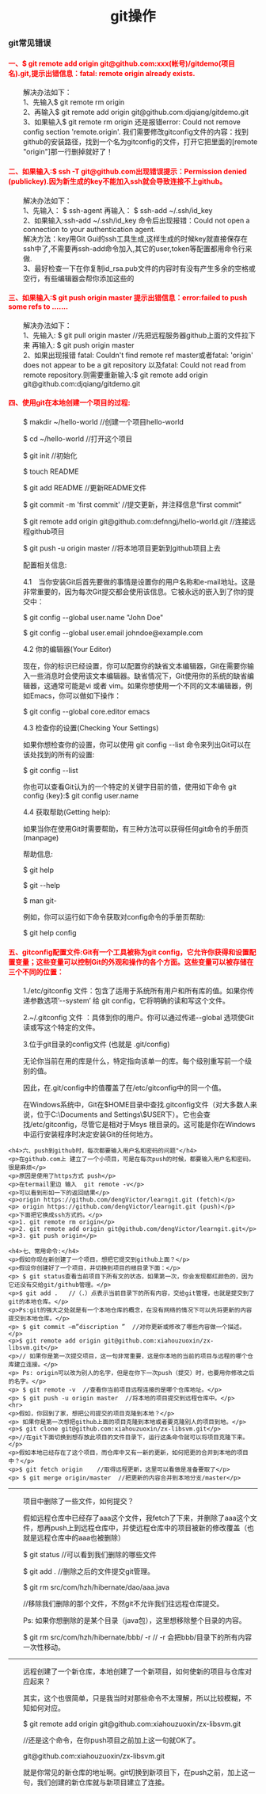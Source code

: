 <!DOCTYPE html>
<html lang="en">
<head>
	<meta charset="UTF-8">
	<title>git操作</title>
	<style type="text/css">
		div>h1{text-align: center;}
		div>h1>a{text-decoration: none;}
		h4{color:red;}
		div.all>p{margin-left: 30px;}
	</style>
</head>
<body>
<div>
	<h1>
		<a href='http://www.liaoxuefeng.com/wiki/0013739516305929606dd18361248578c67b8067c8c017b000/0013758392816224cafd33c44b4451887cc941e6716805c000'>git操作</a>
	</h1>
</div>
<h3>git常见错误</h3>
<div class="all">
	<h4>一、$ git remote add origin git@github.com:xxx(帐号)/gitdemo(项目名).git,提示出错信息：fatal: remote origin already exists.</h4>
<p>
  解决办法如下：<br/>
   		1、先输入$ git remote rm origin<br/>
   		2、再输入$ git remote add origin git@github.com:djqiang/gitdemo.git<br/>
   		3、如果输入$ git remote rm origin 还是报错error: Could not remove config section 'remote.origin'.
         我们需要修改gitconfig文件的内容：找到github的安装路径，找到一个名为gitconfig的文件，打开它把里面的[remote "origin"]那一行删掉就好了！
</p>


<h4>
	二、如果输入:$ ssh -T git@github.com出现错误提示：Permission denied (publickey).因为新生成的key不能加入ssh就会导致连接不上github。
</h4>
<p>
	解决办法如下：<br/>
      1、先输入：  $ ssh-agent  再输入：  $ ssh-add ~/.ssh/id_key<br/>
      2、如果输入:ssh-add ~/.ssh/id_key 命令后出现报错：Could not open a connection to your authentication agent.<br/>
        解决方法：key用Git Gui的ssh工具生成,这样生成的时候key就直接保存在ssh中了,不需要再ssh-add命令加入,其它的user,token等配置都用命令行来做.<br/>
      3、最好检查一下在你复制id_rsa.pub文件的内容时有没有产生多余的空格或空行，有些编辑器会帮你添加这些的
</p>
<h4>
	三、如果输入:$ git push origin master 提示出错信息：error:failed to push some refs to .......
</h4>
<p>
	解决办法如下：<br/>
      1、先输入:  $ git pull origin master //先把远程服务器github上面的文件拉下来   再输入:  $ git push origin master<br/>
      2、如果出现报错 fatal: Couldn't find remote ref master或者fatal: 'origin' does not appear to be a git repository
         以及fatal: Could not read from remote repository.则需要重新输入:$ git remote add origin git@github.com:djqiang/gitdemo.git
</p>
<h4>
	四、使用git在本地创建一个项目的过程:
</h4>
	<p>$ makdir ~/hello-world    //创建一个项目hello-world</p>
    <p>$ cd ~/hello-world       //打开这个项目</p>
    <p>$ git init             //初始化</p>
    <p>$ touch README</p>
    <p>$ git add README        //更新README文件</p>
    <p>$ git commit -m 'first commit'   //提交更新，并注释信息“first commit”</p>
    <p>$ git remote add origin git@github.com:defnngj/hello-world.git //连接远程github项目 </p> 
    <p>$ git push -u origin master   //将本地项目更新到github项目上去</p>
  	<p>配置相关信息:</p>
    <p>4.1　当你安装Git后首先要做的事情是设置你的用户名称和e-mail地址。这是非常重要的，因为每次Git提交都会使用该信息。它被永远的嵌入到了你的提交中：</p>
	<p>$ git config --global user.name "John Doe"</p>
	<p>$ git config --global user.email johndoe@example.com</p>
    <p>4.2  你的编辑器(Your Editor)</p>
	<p>现在，你的标识已经设置，你可以配置你的缺省文本编辑器，Git在需要你输入一些消息时会使用该文本编辑器。缺省情况下，Git使用你的系统的缺省编辑器，这通常可能是vi 或者 vim。如果你想使用一个不同的文本编辑器，例如Emacs，你可以做如下操作：</p>
	<p>$ git config --global core.editor emacs</p>
 	<p>4.3 检查你的设置(Checking Your Settings)</p>
	<p>如果你想检查你的设置，你可以使用 git config --list 命令来列出Git可以在该处找到的所有的设置:</p>
	<p>$ git config --list</p>
    <p>你也可以查看Git认为的一个特定的关键字目前的值，使用如下命令 git config {key}:$ git config user.name</p>
    <p>4.4 获取帮助(Getting help):</p>
    <p>如果当你在使用Git时需要帮助，有三种方法可以获得任何git命令的手册页(manpage)</p><p>帮助信息:</p>
    <p> $ git help</p>
    <p> $ git --help</p>
    <p> $ man git-</p>
    <p>例如，你可以运行如下命令获取对config命令的手册页帮助:</p>
    <p> $ git help config</p>
<h4>五、gitconfig配置文件:Git有一个工具被称为git config，它允许你获得和设置配置变量；这些变量可以控制Git的外观和操作的各个方面。这些变量可以被存储在三个不同的位置：</h4>
    <p> 1./etc/gitconfig 文件：包含了适用于系统所有用户和所有库的值。如果你传递参数选项’--system’ 给 git config，它将明确的读和写这个文件。</p>
    <p>  2.~/.gitconfig 文件 ：具体到你的用户。你可以通过传递--global 选项使Git 读或写这个特定的文件。</p>
    <p> 3.位于git目录的config文件 (也就是 .git/config)</p>
    <p>无论你当前在用的库是什么，特定指向该单一的库。每个级别重写前一个级别的值。</p>
    <p>因此，在.git/config中的值覆盖了在/etc/gitconfig中的同一个值。</p>
    <p> 在Windows系统中，Git在$HOME目录中查找.gitconfig文件（对大多数人来说，位于C:\Documents and Settings\$USER下）。它也会查找/etc/gitconfig，尽管它是相对于Msys 根目录的。这可能是你在Windows中运行安装程序时决定安装Git的任何地方。</p> 

  	<h4>六、push到github时，每次都要输入用户名和密码的问题"</h4>
  	<p>在github.com上 建立了一个小项目，可是在每次push的时候，都要输入用户名和密码，很是麻烦</p>
   	<p>原因是使用了https方式 push</p>
    <p>在termail里边 输入  git remote -v</p>
    <p>可以看到形如一下的返回结果</p>
    <p>origin https://github.com/dengVictor/learngit.git (fetch)</p>
    <p> origin https://github.com/dengVictor/learngit.git (push)</p>
    <p>下面把它换成ssh方式的。</p>
    <p>1. git remote rm origin</p>
    <p>2. git remote add origin git@github.com/dengVictor/learngit.git</p>
    <p>3. git push origin</p>

    <h4>七、常用命令:</h4>
    <p>假如你现在新创建了一个项目，想把它提交到github上面？</p>
    <p>假设你创建好了一个项目，并切换到项目的根目录下面：</p>
    <p> $ git status查看当前项目下所有文的状态，如果第一次，你会发现都红颜色的，因为它还没有交给git/github管理。</p>
    <p>$ git add .   //（.）点表示当前目录下的所有内容，交给git管理，也就是提交到了git的本地仓库。</p> 
    <p>Ps:git的强大之处就是有一个本地仓库的概念，在没有网络的情况下可以先将更新的内容提交到本地仓库。</p>
    <p> $ git commit –m”discription ”  //对你更新或修改了哪些内容做一个描述。</p>
    <p>$ git remote add origin git@github.com:xiahouzuoxin/zx-libsvm.git</p>
    <p>// 如果你是第一次提交项目，这一句非常重要，这是你本地的当前的项目与远程的哪个仓库建立连接。</p>
    <p> Ps: origin可以改为别人的名字，但是在你下一次push（提交）时，也要用你修改之后的名字。</p>
    <p> $ git remote -v  //查看你当前项目远程连接的是哪个仓库地址。</p>
    <p> $ git push -u origin master  //将本地的项目提交到远程仓库中。</p>
    <hr>
    <p>假如，你回到了家，想把公司提交的项目克隆到本地？</p>
    <p> 如果你是第一次想把github上面的项目克隆到本地或者要克隆别人的项目到地。</p>
    <p>$ git clone git@github.com:xiahouzuoxin/zx-libsvm.git</p>
    <p>//在git下面切换到想存放此项目的文件目录下，运行这条命令就可以将项目克隆下来。</p>
    <p>假如本地已经存在了这个项目，而仓库中又有一新的更新，如何把更的合并到本地的项目中？</p>
    <p>$ git fetch origin    //取得远程更新，这里可以看做是准备要取了</p>
    <p> $ git merge origin/master  //把更新的内容合并到本地分支/master</p>

   <hr>
   <p>项目中删除了一些文件，如何提交？</p>
   <p>假如远程仓库中已经存了aaa这个文件，我fetch了下来，并删除了aaa这个文件，想再push上到远程仓库中，并使远程仓库中的项目被新的修改覆盖（也就是远程仓库中的aaa也被删除）</p>
   <p>$ git status   //可以看到我们删除的哪些文件</p>
   <p>$ git add .   //删除之后的文件提交git管理。</p>
   <p>$ git rm   src/com/hzh/hibernate/dao/aaa.java  </p>  
   <p>//移除我们删除的那个文件，不然git不允许我们往远程仓库提交。</p>
   <p>Ps: 如果你想删除的是某个目录（java包），这里想移除整个目录的内容。</p>
   <p>$ git rm  src/com/hzh/hibernate/bbb/ -r   // -r 会把bbb/目录下的所有内容一次性移动。</p>

   <hr>
   <p>远程创建了一个新仓库，本地创建了一个新项目，如何使新的项目与仓库对应起来？</p> 
   <p> 其实，这个也很简单，只是我当时对那些命令不太理解，所以比较模糊，不知如何对应。</p> 
   <p>  $ git remote add origin git@github.com:xiahouzuoxin/zx-libsvm.git</p> 
   <p> //还是这个命令，在你push项目之前加上这一句就OK了。</p> 
   <p> git@github.com:xiahouzuoxin/zx-libsvm.git </p> 
   <p>就是你常见的新仓库的地址啊。git切换到新项目下，在push之前，加上这一句，我们创建的新仓库就与新项目建立了连接。</p> 
</div>



</body>
</html>
